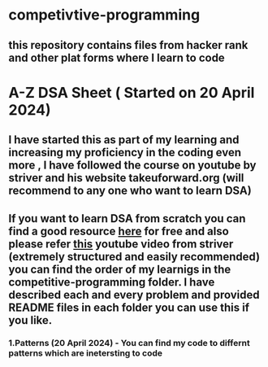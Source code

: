 # competivtive-programming
## this repository contains files from hacker rank and other plat forms where I learn to code



# A-Z DSA Sheet ( Started on 20 April 2024)
## I have started this as part of my learning and increasing my proficiency in the coding even more , I have followed the course on youtube by striver and his website takeuforward.org (will recommend to any one who want to learn DSA)

## If you want to learn DSA from scratch you can find a good resource [here](https://takeuforward.org/strivers-a2z-dsa-course/strivers-a2z-dsa-course-sheet-2/) for free and also please refer [this](https://www.youtube.com/watch?v=0bHoB32fuj0&list=PLgUwDviBIf0oF6QL8m22w1hIDC1vJ_BHz&index=1) youtube video from striver (extremely structured and easily recommended) you can find the order of my learnigs in the competitive-programming folder. I have described each and every problem and provided README files in each folder you can use this if you like.

###  1.Patterns (20 April 2024) - You can find my code to differnt patterns which are inetersting to code
